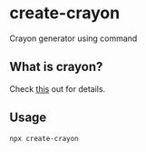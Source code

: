 # create-crayon

Crayon generator using command

## What is crayon?

Check [this](https://github.com/gdsc-ys/crayon) out for details.

## Usage

```
npx create-crayon
```
